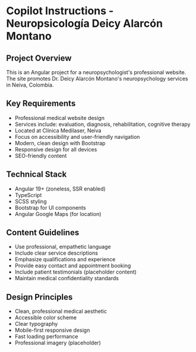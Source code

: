 # Copilot Instructions - Neuropsicología Deicy Alarcón Montano

<!-- Use this file to provide workspace-specific custom instructions to Copilot. For more details, visit https://code.visualstudio.com/docs/copilot/copilot-customization#_use-a-githubcopilotinstructionsmd-file -->

## Project Overview
This is an Angular project for a neuropsychologist's professional website. The site promotes Dr. Deicy Alarcón Montano's neuropsychology services in Neiva, Colombia.

## Key Requirements
- Professional medical website design
- Services include: evaluation, diagnosis, rehabilitation, cognitive therapy
- Located at Clínica Medilaser, Neiva
- Focus on accessibility and user-friendly navigation
- Modern, clean design with Bootstrap
- Responsive design for all devices
- SEO-friendly content

## Technical Stack
- Angular 19+ (zoneless, SSR enabled)
- TypeScript
- SCSS styling
- Bootstrap for UI components
- Angular Google Maps (for location)

## Content Guidelines
- Use professional, empathetic language
- Include clear service descriptions
- Emphasize qualifications and experience
- Provide easy contact and appointment booking
- Include patient testimonials (placeholder content)
- Maintain medical confidentiality standards

## Design Principles
- Clean, professional medical aesthetic
- Accessible color scheme
- Clear typography
- Mobile-first responsive design
- Fast loading performance
- Professional imagery (placeholder)
